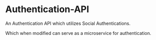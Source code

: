 # Authentication-API
An Authentication API which utilizes Social Authentications.

Which when modified can serve as a microservice for authentication.
